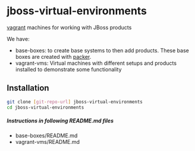 jboss-virtual-environments
==========================

[vagrant] machines for working with JBoss products

We have:
  - base-boxes: to create base systems to then add products. These base boxes are created with [packer].
  - vagrant-vms: Virtual machines with different setups and products installed to demonstrate some functionality

Installation
--------------

```sh
git clone [git-repo-url] jboss-virtual-environments
cd jboss-virtual-environments
```

##### Instructions in following README.md files

* base-boxes/README.md
* vagrant-vms/README.md


[packer]:http://packer.io/
[vagrant]:http://www.vagrantup.com
    
